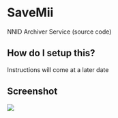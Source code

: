 # SaveMii
NNID Archiver Service (source code)
## How do I setup this?
Instructions will come at a later date
## Screenshot
![](https://raw.githubusercontent.com/LetsShop3DS/SaveMii/main/screen.png)
